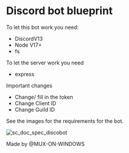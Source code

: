 # Discord bot blueprint

To let this bot work you need: 
- DiscordV13
- Node V17+ 
- fs

To let the server work you need
- express

Important changes
- Change/ fill in the token
- Change Client ID
- Change Guild ID


See the images for the requirements for the bot.

![sc_doc_spec_discobot](https://user-images.githubusercontent.com/71127049/145370772-2e620cd8-5ce9-4f67-bd2c-1e5d5853807d.png)

Made by @MUX-ON-WINDOWS 
